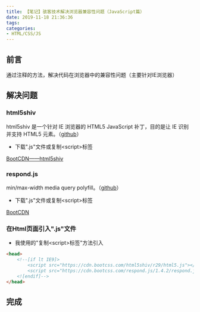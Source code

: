 ```yaml
---
title: 【笔记】骇客技术解决浏览器兼容性问题（JavaScript篇）
date: 2019-11-18 21:36:36
tags:
categories:
- HTML/CSS/JS
---
```


## 前言

通过注释的方法，解决代码在浏览器中的兼容性问题（主要针对IE浏览器）

<!-- more -->

## 解决问题

### html5shiv

html5shiv 是一个针对 IE 浏览器的 HTML5 JavaScript 补丁，目的是让 IE 识别并支持 HTML5 元素。（[github](https://github.com/aFarkas/html5shiv)）

- 下载".js"文件或复制\<script>标签

[BootCDN——html5shiv](https://www.bootcdn.cn/html5shiv/)

### respond.js

min/max-width media query polyfill。（[github](https://github.com/scottjehl/Respond)）

- 下载".js"文件或复制\<script>标签

[BootCDN](https://www.bootcdn.cn/respond.js/)

### 在Html页面引入".js"文件

- 我使用的"复制\<script>标签"方法引入

``` html
<head>
    <!--[if lt IE9]>
        <script src="https://cdn.bootcss.com/html5shiv/r29/html5.js"></script>
        <script src="https://cdn.bootcss.com/respond.js/1.4.2/respond.js"></script>
    <![endif]-->
</head>
```

## 完成

